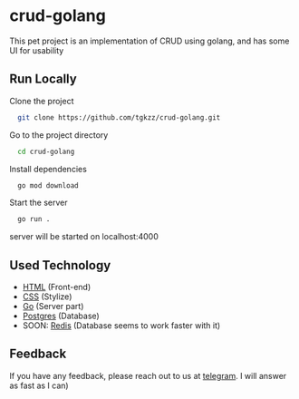 
# crud-golang

This pet project is an implementation of CRUD using golang, and has some UI for usability

## Run Locally

Clone the project

```bash
  git clone https://github.com/tgkzz/crud-golang.git
```

Go to the project directory

```bash
  cd crud-golang
```

Install dependencies

```bash
  go mod download
```

Start the server

```bash
  go run .
```

server will be started on localhost:4000


## Used Technology

- [HTML](https://www.w3schools.com/html/) (Front-end)
- [CSS](https://www.w3schools.com/css/) (Stylize)
- [Go](https://go.dev/) (Server part)
- [Postgres](https://www.postgresql.org/) (Database)
- SOON: [Redis](https://redis.io/) (Database seems to work faster with it)
## Feedback

If you have any feedback, please reach out to us at [telegram](https://t.me/tgkmdk). I will answer as fast as I can)